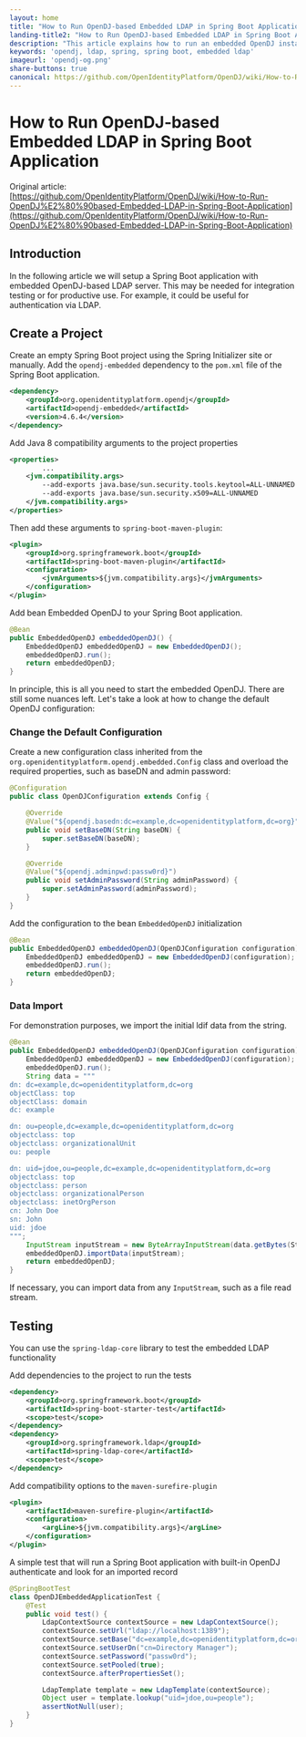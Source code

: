 ```yaml
---
layout: home
title: "How to Run OpenDJ‐based Embedded LDAP in Spring Boot Application"
landing-title2: "How to Run OpenDJ‐based Embedded LDAP in Spring Boot Application"
description: "This article explains how to run an embedded OpenDJ instance as part of a Spring Boot application"
keywords: 'opendj, ldap, spring, spring boot, embedded ldap'
imageurl: 'opendj-og.png'
share-buttons: true
canonical: https://github.com/OpenIdentityPlatform/OpenDJ/wiki/How-to-Run-OpenDJ%E2%80%90based-Embedded-LDAP-in-Spring-Boot-Application'
---
```

<h1>How to Run OpenDJ‐based Embedded LDAP in Spring Boot Application</h1>

Original article: [https://github.com/OpenIdentityPlatform/OpenDJ/wiki/How-to-Run-OpenDJ%E2%80%90based-Embedded-LDAP-in-Spring-Boot-Application](https://github.com/OpenIdentityPlatform/OpenDJ/wiki/How-to-Run-OpenDJ%E2%80%90based-Embedded-LDAP-in-Spring-Boot-Application)

## Introduction

In the following article we will setup a Spring Boot application with embedded OpenDJ-based LDAP server. This may be needed for integration testing or for productive use. For example, it could be useful for authentication via LDAP.


## Create a Project
Create an empty Spring Boot project using the Spring Initializer site or manually. Add the `opendj-embedded` dependency to the `pom.xml` file of the Spring Boot application.

```xml
<dependency>
    <groupId>org.openidentityplatform.opendj</groupId>
    <artifactId>opendj-embedded</artifactId>
    <version>4.6.4</version>
</dependency>
```

Add Java 8 compatibility arguments to the project properties

```xml
<properties>
		...
    <jvm.compatibility.args>
        --add-exports java.base/sun.security.tools.keytool=ALL-UNNAMED
        --add-exports java.base/sun.security.x509=ALL-UNNAMED
    </jvm.compatibility.args>
</properties>
```

Then add these arguments to `spring-boot-maven-plugin`:

```xml
<plugin>
    <groupId>org.springframework.boot</groupId>
    <artifactId>spring-boot-maven-plugin</artifactId>
    <configuration>
        <jvmArguments>${jvm.compatibility.args}</jvmArguments>
    </configuration>
</plugin>
```

Add bean Embedded OpenDJ to your Spring Boot application.

```java
@Bean
public EmbeddedOpenDJ embeddedOpenDJ() {
    EmbeddedOpenDJ embeddedOpenDJ = new EmbeddedOpenDJ();
    embeddedOpenDJ.run();
    return embeddedOpenDJ;
}
```

In principle, this is all you need to start the embedded OpenDJ. There are still some nuances left. Let's take a look at how to change the default OpenDJ configuration:

### Change the Default Configuration

Create a new configuration class inherited from the `org.openidentityplatform.opendj.embedded.Config` class and overload the required properties, such as baseDN and admin password:

```java
@Configuration
public class OpenDJConfiguration extends Config {

    @Override
    @Value("${opendj.basedn:dc=example,dc=openidentityplatform,dc=org}")
    public void setBaseDN(String baseDN) {
        super.setBaseDN(baseDN);
    }

    @Override
    @Value("${opendj.adminpwd:passw0rd}")
    public void setAdminPassword(String adminPassword) {
        super.setAdminPassword(adminPassword);
    }
}
```

Add the configuration to the bean `EmbeddedOpenDJ` initialization

```java
@Bean
public EmbeddedOpenDJ embeddedOpenDJ(OpenDJConfiguration configuration) throws IOException, EmbeddedDirectoryServerException {
    EmbeddedOpenDJ embeddedOpenDJ = new EmbeddedOpenDJ(configuration);
    embeddedOpenDJ.run();
    return embeddedOpenDJ;
}
```

### Data Import

For demonstration purposes, we import the initial ldif data from the string.

```java
@Bean
public EmbeddedOpenDJ embeddedOpenDJ(OpenDJConfiguration configuration) throws IOException, EmbeddedDirectoryServerException {
    EmbeddedOpenDJ embeddedOpenDJ = new EmbeddedOpenDJ(configuration);
    embeddedOpenDJ.run();
    String data = """
dn: dc=example,dc=openidentityplatform,dc=org
objectClass: top
objectClass: domain
dc: example

dn: ou=people,dc=example,dc=openidentityplatform,dc=org
objectclass: top
objectclass: organizationalUnit
ou: people

dn: uid=jdoe,ou=people,dc=example,dc=openidentityplatform,dc=org
objectclass: top
objectclass: person
objectclass: organizationalPerson
objectclass: inetOrgPerson
cn: John Doe
sn: John
uid: jdoe
""";
    InputStream inputStream = new ByteArrayInputStream(data.getBytes(StandardCharsets.UTF_8));
    embeddedOpenDJ.importData(inputStream);
    return embeddedOpenDJ;
}
```

If necessary, you can import data from any `InputStream`, such as a file read stream.

## Testing

You can use the `spring-ldap-core` library to test the embedded LDAP functionality 

Add dependencies to the project to run the tests

```xml
<dependency>
    <groupId>org.springframework.boot</groupId>
    <artifactId>spring-boot-starter-test</artifactId>
    <scope>test</scope>
</dependency>
<dependency>
    <groupId>org.springframework.ldap</groupId>
    <artifactId>spring-ldap-core</artifactId>
    <scope>test</scope>
</dependency>
```

Add compatibility options to the `maven-surefire-plugin`

```xml
<plugin>
    <artifactId>maven-surefire-plugin</artifactId>
    <configuration>
        <argLine>${jvm.compatibility.args}</argLine>
    </configuration>
</plugin>
```

A simple test that will run a Spring Boot application with built-in OpenDJ authenticate and look for an imported record

```java
@SpringBootTest
class OpenDJEmbeddedApplicationTest {
    @Test
    public void test() {
        LdapContextSource contextSource = new LdapContextSource();
        contextSource.setUrl("ldap://localhost:1389");
        contextSource.setBase("dc=example,dc=openidentityplatform,dc=org");
        contextSource.setUserDn("cn=Directory Manager");
        contextSource.setPassword("passw0rd");
        contextSource.setPooled(true);
        contextSource.afterPropertiesSet();

        LdapTemplate template = new LdapTemplate(contextSource);
        Object user = template.lookup("uid=jdoe,ou=people");
        assertNotNull(user);
    }
}
```